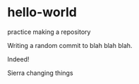 # hello-world
practice making a repository

Writing a random commit to blah blah blah.

Indeed!

Sierra changing things
